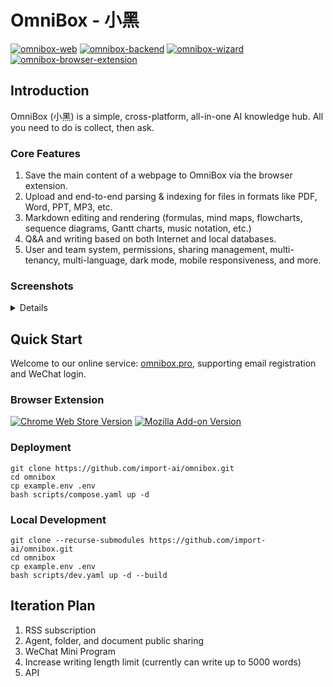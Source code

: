 # OmniBox - 小黑

[![omnibox-web](https://img.shields.io/github/v/release/import-ai/omnibox-web?color=brightgreen&label=Web&sort=semver)](https://github.com/import-ai/omnibox-web/releases)
[![omnibox-backend](https://img.shields.io/github/v/release/import-ai/omnibox-backend?color=blue&label=Backend&sort=semver)](https://github.com/import-ai/omnibox-backend/releases)
[![omnibox-wizard](https://img.shields.io/github/v/release/import-ai/omnibox-wizard?color=orange&label=Wizard&sort=semver)](https://github.com/import-ai/omnibox-wizard/releases)
[![omnibox-browser-extension](https://img.shields.io/github/v/release/import-ai/omnibox-browser-extension?color=yellow&label=Browser%20Extension&sort=semver)](https://github.com/import-ai/omnibox-browser-extension/releases)

## Introduction

OmniBox (小黑) is a simple, cross-platform, all-in-one AI knowledge hub. All you need to do is collect, then ask.

### Core Features

1. Save the main content of a webpage to OmniBox via the browser extension.
2. Upload and end-to-end parsing & indexing for files in formats like PDF, Word, PPT, MP3, etc.
3. Markdown editing and rendering (formulas, mind maps, flowcharts, sequence diagrams, Gantt charts, music notation, etc.)
4. Q&A and writing based on both Internet and local databases.
5. User and team system, permissions, sharing management, multi-tenancy, multi-language, dark mode, mobile responsiveness, and more.

### Screenshots

<details>
<table>
<tr>
<th>Feature</th>
<th>Source</th>
<th>Parsing Result</th>
</tr>
<tr>
<td>Save Webpage to OmniBox</td>
<td><img src="assets/screenshots/extension/SCR-20250727-uniy.png" alt="Source web"></td>
<td><img src="assets/screenshots/extension/SCR-20250727-srzd.png" alt="Extension parsing result"></td>
</tr>
<tr>
<td rowspan="2">File Parsing</td>
<td><audio src="assets/example.mp3" controls>
  Your browser does not support the audio element.
</audio></td>
<td><img src="assets/screenshots/uploads/SCR-20250727-uakj.png"></td>
</tr>
<tr>
<td><img src="assets/screenshots/uploads/SCR-20250727-ujjl.png"></td>
<td><img src="assets/screenshots/uploads/SCR-20250727-uanf.png">
<img src="assets/screenshots/uploads/SCR-20250727-uaoi.png"></td>
</tr>
</table>

<table>
<tr>
<th>Feature</th>
<th>Screenshot</th>
</tr>
<tr>
<td>Q&A</td>
<td><img src="assets/screenshots/chat/SCR-20250727-uder.png"></td>
</tr>
<tr>
<td>Writing</td>
<td><img src="assets/screenshots/chat/SCR-20250727-udta.png">
<img src="assets/screenshots/chat/SCR-20250727-uegk.png"></td>
</tr>
<tr>
<td>Markdown</td>
<td><img src="assets/screenshots/markdown/SCR-20250727-ssnr.png">
<img src="assets/screenshots/markdown/SCR-20250727-ssou.png">
<img src="assets/screenshots/markdown/SCR-20250727-sspn.png">
<img src="assets/screenshots/markdown/SCR-20250727-ssqi.png"></td>
</tr>
</table>
</details>

## Quick Start

Welcome to our online service: [omnibox.pro](https://www.omnibox.pro), supporting email registration and WeChat login.

### Browser Extension

[![Chrome Web Store Version](https://img.shields.io/chrome-web-store/v/gckiocdfdaofgabchobljcdimjieookl?label=Google%20Chrome&color=yellow)](https://chromewebstore.google.com/detail/save-to-omnibox/gckiocdfdaofgabchobljcdimjieookl)
[![Mozilla Add-on Version](https://img.shields.io/amo/v/save-to-omnibox?label=Mozilla%20Firefox&color=%23f72f54)
](https://addons.mozilla.org/en-US/firefox/addon/save-to-omnibox/)

### Deployment

```shell
git clone https://github.com/import-ai/omnibox.git
cd omnibox
cp example.env .env
bash scripts/compose.yaml up -d
```

### Local Development

```shell
git clone --recurse-submodules https://github.com/import-ai/omnibox.git
cd omnibox
cp example.env .env
bash scripts/dev.yaml up -d --build
```

## Iteration Plan

1. RSS subscription
2. Agent, folder, and document public sharing
3. WeChat Mini Program
4. Increase writing length limit (currently can write up to 5000 words)
5. API
